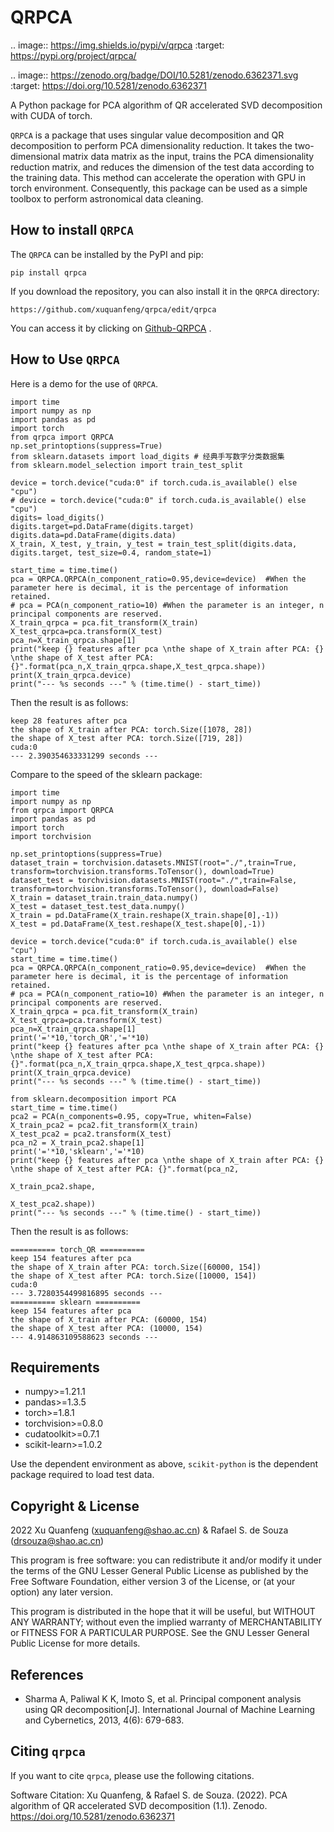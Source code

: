 QRPCA
=======

.. image:: https://img.shields.io/pypi/v/qrpca
   :target: https://pypi.org/project/qrpca/

.. image:: https://zenodo.org/badge/DOI/10.5281/zenodo.6362371.svg
   :target: https://doi.org/10.5281/zenodo.6362371

A Python package for PCA algorithm of QR accelerated SVD decomposition with CUDA of torch.

`QRPCA` is a package that uses singular value decomposition and QR decomposition to perform PCA dimensionality reduction. It takes the two-dimensional matrix data matrix as the input, trains the PCA dimensionality reduction matrix, and reduces the dimension of the test data according to the training data. This method can accelerate the operation with GPU in torch environment. Consequently, this package can be used as a simple toolbox to perform astronomical data cleaning.

## How to install `QRPCA`
The `QRPCA` can be installed by the PyPI and pip:
```
pip install qrpca
```
If you download the repository, you can also install it in the `QRPCA` directory:
```
https://github.com/xuquanfeng/qrpca/edit/qrpca
```
You can access it by clicking on 
[Github-QRPCA](https://github.com/xuquanfeng/qrpca)
.
## How to Use `QRPCA`
Here is a demo for the use of `QRPCA`.
```commandline
import time
import numpy as np
import pandas as pd
import torch
from qrpca import QRPCA
np.set_printoptions(suppress=True)
from sklearn.datasets import load_digits # 经典手写数字分类数据集
from sklearn.model_selection import train_test_split

device = torch.device("cuda:0" if torch.cuda.is_available() else "cpu")
# device = torch.device("cuda:0" if torch.cuda.is_available() else "cpu")
digits= load_digits()
digits.target=pd.DataFrame(digits.target)
digits.data=pd.DataFrame(digits.data)
X_train, X_test, y_train, y_test = train_test_split(digits.data, digits.target, test_size=0.4, random_state=1)

start_time = time.time()
pca = QRPCA.QRPCA(n_component_ratio=0.95,device=device)  #When the parameter here is decimal, it is the percentage of information retained.
# pca = PCA(n_component_ratio=10) #When the parameter is an integer, n principal components are reserved.
X_train_qrpca = pca.fit_transform(X_train)
X_test_qrpca=pca.transform(X_test)
pca_n=X_train_qrpca.shape[1]
print("keep {} features after pca \nthe shape of X_train after PCA: {} \nthe shape of X_test after PCA: {}".format(pca_n,X_train_qrpca.shape,X_test_qrpca.shape))
print(X_train_qrpca.device)
print("--- %s seconds ---" % (time.time() - start_time))
```
Then the result is as follows:
```commandline
keep 28 features after pca 
the shape of X_train after PCA: torch.Size([1078, 28]) 
the shape of X_test after PCA: torch.Size([719, 28])
cuda:0
--- 2.390354633331299 seconds ---
```
Compare to the speed of the sklearn package:
```commandline
import time
import numpy as np
from qrpca import QRPCA
import pandas as pd
import torch
import torchvision

np.set_printoptions(suppress=True)
dataset_train = torchvision.datasets.MNIST(root="./",train=True, transform=torchvision.transforms.ToTensor(), download=True)
dataset_test = torchvision.datasets.MNIST(root="./",train=False, transform=torchvision.transforms.ToTensor(), download=False)
X_train = dataset_train.train_data.numpy()
X_test = dataset_test.test_data.numpy()
X_train = pd.DataFrame(X_train.reshape(X_train.shape[0],-1))
X_test = pd.DataFrame(X_test.reshape(X_test.shape[0],-1))

device = torch.device("cuda:0" if torch.cuda.is_available() else "cpu")
start_time = time.time()
pca = QRPCA.QRPCA(n_component_ratio=0.95,device=device)  #When the parameter here is decimal, it is the percentage of information retained.
# pca = PCA(n_component_ratio=10) #When the parameter is an integer, n principal components are reserved.
X_train_qrpca = pca.fit_transform(X_train)
X_test_qrpca=pca.transform(X_test)
pca_n=X_train_qrpca.shape[1]
print('='*10,'torch_QR','='*10)
print("keep {} features after pca \nthe shape of X_train after PCA: {} \nthe shape of X_test after PCA: {}".format(pca_n,X_train_qrpca.shape,X_test_qrpca.shape))
print(X_train_qrpca.device)
print("--- %s seconds ---" % (time.time() - start_time))

from sklearn.decomposition import PCA
start_time = time.time()
pca2 = PCA(n_components=0.95, copy=True, whiten=False)
X_train_pca2 = pca2.fit_transform(X_train)
X_test_pca2 = pca2.transform(X_test)
pca_n2 = X_train_pca2.shape[1]
print('='*10,'sklearn','='*10)
print("keep {} features after pca \nthe shape of X_train after PCA: {} \nthe shape of X_test after PCA: {}".format(pca_n2,
                                                                                                                 X_train_pca2.shape,
                                                                                                                 X_test_pca2.shape))
print("--- %s seconds ---" % (time.time() - start_time))
```
Then the result is as follows:
```commandline
========== torch_QR ==========
keep 154 features after pca 
the shape of X_train after PCA: torch.Size([60000, 154]) 
the shape of X_test after PCA: torch.Size([10000, 154])
cuda:0
--- 3.7280354499816895 seconds ---
========== sklearn ==========
keep 154 features after pca 
the shape of X_train after PCA: (60000, 154) 
the shape of X_test after PCA: (10000, 154)
--- 4.914863109588623 seconds ---
```
## Requirements
- numpy>=1.21.1
- pandas>=1.3.5
- torch>=1.8.1
- torchvision>=0.8.0
- cudatoolkit>=0.7.1
- scikit-learn>=1.0.2

Use the dependent environment as above, `scikit-python` is the dependent package required to load test data.
## Copyright & License
2022 Xu Quanfeng (xuquanfeng@shao.ac.cn) & Rafael S. de Souza (drsouza@shao.ac.cn)

This program is free software: you can redistribute it and/or modify it under the terms of the GNU Lesser General Public License as published by the Free Software Foundation, either version 3 of the License, or (at your option) any later version.

This program is distributed in the hope that it will be useful, but WITHOUT ANY WARRANTY; without even the implied warranty of MERCHANTABILITY or FITNESS FOR A PARTICULAR PURPOSE. See the GNU Lesser General Public License for more details.
## References
- Sharma A, Paliwal K K, Imoto S, et al. Principal component analysis using QR decomposition[J]. International Journal of Machine Learning and Cybernetics, 2013, 4(6): 679-683.

## Citing ``qrpca``
If you want to cite ``qrpca``, please use the following citations.

Software Citation: Xu Quanfeng, & Rafael S. de Souza. (2022). PCA algorithm of QR accelerated SVD decomposition (1.1). Zenodo. https://doi.org/10.5281/zenodo.6362371
